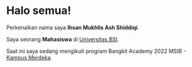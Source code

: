 # Halo semua! 

Perkenalkan nama saya **Ihsan Mukhlis Ash Shiddiqi**.

Saya seorang **Mahasiswa** di [Universitas BSI](https://www.bsi.ac.id/).

Saat ini saya sedang mengikuti program Bangkit Academy 2022 MSIB - [Kampus Merdeka](https://kampusmerdeka.kemdikbud.go.id/).
